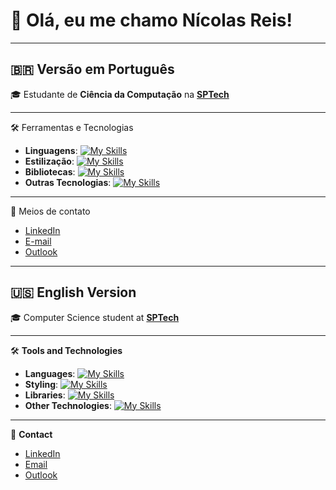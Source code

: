 # 👋 Olá, eu me chamo Nícolas Reis!

---

## 🇧🇷 Versão em Português

🎓 Estudante de **Ciência da Computação** na **[SPTech](https://www.sptech.school/)**

---

🛠️ Ferramentas e Tecnologias

- **Linguagens**: [![My Skills](https://skillicons.dev/icons?i=py,r,sql,js)](https://skillicons.dev)
- **Estilização**: [![My Skills](https://skillicons.dev/icons?i=html,css)](https://skillicons.dev)
- **Bibliotecas**: [![My Skills](https://skillicons.dev/icons?i=nodejs)](https://skillicons.dev)
- **Outras Tecnologias**: [![My Skills](https://skillicons.dev/icons?i=mysql,arduino,docker,aws,git)](https://skillicons.dev)

---

 📧 Meios de contato 
 
- [LinkedIn](https://www.linkedin.com/in/n%C3%ADcolas-reis/)  
- [E-mail](mailto:ni.r.slopes@gmail.com)
- [Outlook](mailto:nicolas.lopes@sptech.school)

---

## 🇺🇸 English Version

🎓 Computer Science student at **[SPTech](https://www.sptech.school/)**

---

🛠️ **Tools and Technologies**

- **Languages**: [![My Skills](https://skillicons.dev/icons?i=py,r,sql,js)](https://skillicons.dev)
- **Styling**: [![My Skills](https://skillicons.dev/icons?i=html,css)](https://skillicons.dev)
- **Libraries**: [![My Skills](https://skillicons.dev/icons?i=nodejs)](https://skillicons.dev)
- **Other Technologies**: [![My Skills](https://skillicons.dev/icons?i=mysql,arduino,docker,aws,git)](https://skillicons.dev)

---

📧 **Contact**

- [LinkedIn](https://www.linkedin.com/in/n%C3%ADcolas-reis/)  
- [Email](mailto:ni.r.slopes@gmail.com)  
- [Outlook](mailto:nicolas.lopes@sptech.school)

